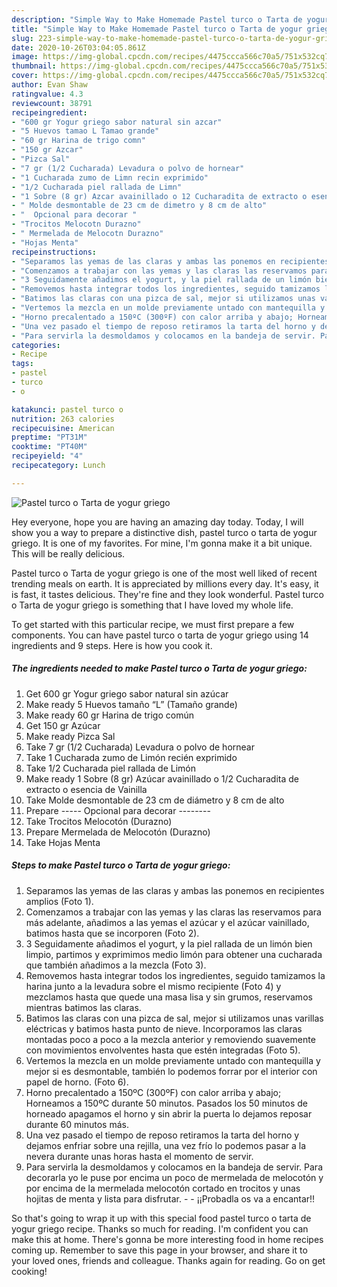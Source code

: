 ```yaml
---
description: "Simple Way to Make Homemade Pastel turco o Tarta de yogur griego"
title: "Simple Way to Make Homemade Pastel turco o Tarta de yogur griego"
slug: 223-simple-way-to-make-homemade-pastel-turco-o-tarta-de-yogur-griego
date: 2020-10-26T03:04:05.861Z
image: https://img-global.cpcdn.com/recipes/4475ccca566c70a5/751x532cq70/pastel-turco-o-tarta-de-yogur-griego-foto-principal.jpg
thumbnail: https://img-global.cpcdn.com/recipes/4475ccca566c70a5/751x532cq70/pastel-turco-o-tarta-de-yogur-griego-foto-principal.jpg
cover: https://img-global.cpcdn.com/recipes/4475ccca566c70a5/751x532cq70/pastel-turco-o-tarta-de-yogur-griego-foto-principal.jpg
author: Evan Shaw
ratingvalue: 4.3
reviewcount: 38791
recipeingredient:
- "600 gr Yogur griego sabor natural sin azcar"
- "5 Huevos tamao L Tamao grande"
- "60 gr Harina de trigo comn"
- "150 gr Azcar"
- "Pizca Sal"
- "7 gr (1/2 Cucharada) Levadura o polvo de hornear"
- "1 Cucharada zumo de Limn recin exprimido"
- "1/2 Cucharada piel rallada de Limn"
- "1 Sobre (8 gr) Azcar avainillado o 12 Cucharadita de extracto o esencia de Vainilla"
- " Molde desmontable de 23 cm de dimetro y 8 cm de alto"
- "  Opcional para decorar "
- "Trocitos Melocotn Durazno"
- " Mermelada de Melocotn Durazno"
- "Hojas Menta"
recipeinstructions:
- "Separamos las yemas de las claras y ambas las ponemos en recipientes amplios (Foto 1)."
- "Comenzamos a trabajar con las yemas y las claras las reservamos para más adelante, añadimos a las yemas el azúcar y el azúcar vainillado, batimos hasta que se incorporen (Foto 2)."
- "3 Seguidamente añadimos el yogurt, y la piel rallada de un limón bien limpio, partimos y exprimimos medio limón para obtener una cucharada que también añadimos a la mezcla (Foto 3)."
- "Removemos hasta integrar todos los ingredientes, seguido tamizamos la harina junto a la levadura sobre el mismo recipiente (Foto 4) y mezclamos hasta que quede una masa lisa y sin grumos, reservamos mientras batimos las claras."
- "Batimos las claras con una pizca de sal, mejor si utilizamos unas varillas eléctricas y batimos hasta punto de nieve. Incorporamos las claras montadas poco a poco a la mezcla anterior y removiendo suavemente con movimientos envolventes hasta que estén integradas (Foto 5)."
- "Vertemos la mezcla en un molde previamente untado con mantequilla y mejor si es desmontable, también lo podemos forrar por el interior con papel de horno. (Foto 6)."
- "Horno precalentado a 150ºC (300ºF) con calor arriba y abajo; Horneamos a 150ºC durante 50 minutos. Pasados los 50 minutos de horneado apagamos el horno y sin abrir la puerta lo dejamos reposar durante 60 minutos más."
- "Una vez pasado el tiempo de reposo retiramos la tarta del horno y dejamos enfriar sobre una rejilla, una vez frío lo podemos pasar a la nevera durante unas horas hasta el momento de servir."
- "Para servirla la desmoldamos y colocamos en la bandeja de servir. Para decorarla yo le puse por encima un poco de mermelada de melocotón y por encima de la mermelada melocotón cortado en trocitos y unas hojitas de menta y lista para disfrutar.  ¡¡Probadla os va a encantar!!"
categories:
- Recipe
tags:
- pastel
- turco
- o

katakunci: pastel turco o 
nutrition: 263 calories
recipecuisine: American
preptime: "PT31M"
cooktime: "PT40M"
recipeyield: "4"
recipecategory: Lunch

---
```



![Pastel turco o Tarta de yogur griego](https://img-global.cpcdn.com/recipes/4475ccca566c70a5/751x532cq70/pastel-turco-o-tarta-de-yogur-griego-foto-principal.jpg)

Hey everyone, hope you are having an amazing day today. Today, I will show you a way to prepare a distinctive dish, pastel turco o tarta de yogur griego. It is one of my favorites. For mine, I'm gonna make it a bit unique. This will be really delicious.

Pastel turco o Tarta de yogur griego is one of the most well liked of recent trending meals on earth. It is appreciated by millions every day. It's easy, it is fast, it tastes delicious. They're fine and they look wonderful. Pastel turco o Tarta de yogur griego is something that I have loved my whole life.




To get started with this particular recipe, we must first prepare a few components. You can have pastel turco o tarta de yogur griego using 14 ingredients and 9 steps. Here is how you cook it.

<!--inarticleads1-->

##### The ingredients needed to make Pastel turco o Tarta de yogur griego:

1. Get 600 gr Yogur griego sabor natural sin azúcar
1. Make ready 5 Huevos tamaño “L” (Tamaño grande)
1. Make ready 60 gr Harina de trigo común
1. Get 150 gr Azúcar
1. Make ready Pizca Sal
1. Take 7 gr (1/2 Cucharada) Levadura o polvo de hornear
1. Take 1 Cucharada zumo de Limón recién exprimido
1. Take 1/2 Cucharada piel rallada de Limón
1. Make ready 1 Sobre (8 gr) Azúcar avainillado o 1/2 Cucharadita de extracto o esencia de Vainilla
1. Take  Molde desmontable de 23 cm de diámetro y 8 cm de alto
1. Prepare  ----- Opcional para decorar --------
1. Take Trocitos Melocotón (Durazno)
1. Prepare  Mermelada de Melocotón (Durazno)
1. Take Hojas Menta




<!--inarticleads2-->

##### Steps to make Pastel turco o Tarta de yogur griego:

1. Separamos las yemas de las claras y ambas las ponemos en recipientes amplios (Foto 1).
1. Comenzamos a trabajar con las yemas y las claras las reservamos para más adelante, añadimos a las yemas el azúcar y el azúcar vainillado, batimos hasta que se incorporen (Foto 2).
1. 3 Seguidamente añadimos el yogurt, y la piel rallada de un limón bien limpio, partimos y exprimimos medio limón para obtener una cucharada que también añadimos a la mezcla (Foto 3).
1. Removemos hasta integrar todos los ingredientes, seguido tamizamos la harina junto a la levadura sobre el mismo recipiente (Foto 4) y mezclamos hasta que quede una masa lisa y sin grumos, reservamos mientras batimos las claras.
1. Batimos las claras con una pizca de sal, mejor si utilizamos unas varillas eléctricas y batimos hasta punto de nieve. Incorporamos las claras montadas poco a poco a la mezcla anterior y removiendo suavemente con movimientos envolventes hasta que estén integradas (Foto 5).
1. Vertemos la mezcla en un molde previamente untado con mantequilla y mejor si es desmontable, también lo podemos forrar por el interior con papel de horno. (Foto 6).
1. Horno precalentado a 150ºC (300ºF) con calor arriba y abajo; Horneamos a 150ºC durante 50 minutos. Pasados los 50 minutos de horneado apagamos el horno y sin abrir la puerta lo dejamos reposar durante 60 minutos más.
1. Una vez pasado el tiempo de reposo retiramos la tarta del horno y dejamos enfriar sobre una rejilla, una vez frío lo podemos pasar a la nevera durante unas horas hasta el momento de servir.
1. Para servirla la desmoldamos y colocamos en la bandeja de servir. Para decorarla yo le puse por encima un poco de mermelada de melocotón y por encima de la mermelada melocotón cortado en trocitos y unas hojitas de menta y lista para disfrutar. -  - ¡¡Probadla os va a encantar!!




So that's going to wrap it up with this special food pastel turco o tarta de yogur griego recipe. Thanks so much for reading. I'm confident you can make this at home. There's gonna be more interesting food in home recipes coming up. Remember to save this page in your browser, and share it to your loved ones, friends and colleague. Thanks again for reading. Go on get cooking!
